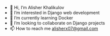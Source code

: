 - 👋 Hi, I’m Alisher Khalikulov
- 👀 I’m interested in Django web development
- 🌱 I’m currently learning Docker
- 💞️ I’m looking to collaborate on Django projects
- 📫 How to reach me alisherx07@gmail.com

<!---
Alisher007/Alisher007 is a ✨ special ✨ repository because its `README.md` (this file) appears on your GitHub profile.
You can click the Preview link to take a look at your changes.
--->
